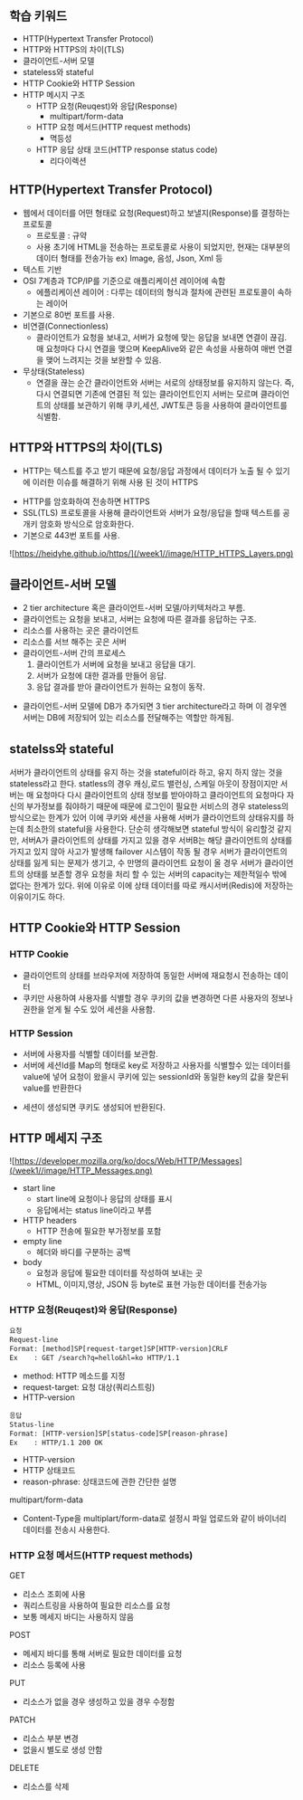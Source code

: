 ## 학습 키워드

- HTTP(Hypertext Transfer Protocol)
- HTTP와 HTTPS의 차이(TLS)
- 클라이언트-서버 모델
- stateless와 stateful
- HTTP Cookie와 HTTP Session
- HTTP 메시지 구조
  - HTTP 요청(Reuqest)와 응답(Response)
    - multipart/form-data
  - HTTP 요청 메서드(HTTP request methods)
    - 멱등성
  - HTTP 응답 상태 코드(HTTP response status code)
    - 리다이렉션

## HTTP(Hypertext Transfer Protocol)

- 웹에서 데이터를 어떤 형태로 요청(Request)하고 보낼지(Response)를 결정하는 프로토콜
  - 프로토콜 : 규약
  - 사용 초기에 HTML을 전송하는 프로토콜로 사용이 되었지만, 현재는 대부분의 데이터 형태를 전송가능 ex) Image, 음성, Json, Xml 등
- 텍스트 기반
- OSI 7계층과 TCP/IP를 기준으로 애플리케이션 레이어에 속함
  - 에플리케이션 레이어 : 다루는 데이터의 형식과 절차에 관련된 프로토콜이 속하는 레이어
- 기본으로 80번 포트를 사용.
- 비연결(Connectionless)
  - 클라이언트가 요청을 보내고, 서버가 요청에 맞는 응답을 보내면 연결이 끊김. 매 요청마다 다시 연결을 맺으며 KeepAlive와 같은 속성을 사용하여 매번 연결을 맺어 느려지는 것을 보완할 수 있음.
- 무상태(Stateless)
  - 연결을 끊는 순간 클라이언트와 서버는 서로의 상태정보를 유지하지 않는다. 즉, 다시 연결되면 기존에 연결된 적 있는 클라이언트인지 서버는 모르며 클라이언트의 상태를 보관하기 위해 쿠키,세션, JWT토큰 등을 사용하여 클라이언트를 식별함.

## HTTP와 HTTPS의 차이(TLS)

- HTTP는 텍스트를 주고 받기 때문에 요청/응답 과정에서 데이터가 노출 될 수 있기에 이러한 이슈를 해결하기 위해 사용 된 것이 HTTPS

* HTTP를 암호화하여 전송하면 HTTPS
* SSL(TLS) 프로토콜을 사용해 클라이언트와 서버가 요청/응답을 할때 텍스트를 공개키 암호화 방식으로 암호화한다.
* 기본으로 443번 포트를 사용.

![https://heidyhe.github.io/https/](/week1//image/HTTP_HTTPS_Layers.png)

## 클라이언트-서버 모델

- 2 tier architecture 혹은 클라이언트-서버 모델/아키텍처라고 부름.
- 클라이언트는 요청을 보내고, 서버는 요청에 따른 결과를 응답하는 구조.
- 리소스를 사용하는 곳은 클라이언트
- 리소스를 서브 해주는 곳은 서버
- 클라이언트-서버 간의 프로세스
  1. 클라이언트가 서버에 요청을 보내고 응답을 대기.
  2. 서버가 요청에 대한 결과를 만들어 응답.
  3. 응답 결과를 받아 클라이언트가 원하는 요청이 동작.

* 클라이언트-서버 모델에 DB가 추가되면 3 tier architecture라고 하며 이 경우엔 서버는 DB에 저장되어 있는 리소스를 전달해주는 역할만 하게됨.

## statelss와 stateful

서버가 클라이언트의 상태를 유지 하는 것을 stateful이라 하고, 유지 하지 않는 것을 stateless라고 한다. statless의 경우 캐싱,로드 밸런싱, 스케일 아웃이 장점이지만 서버는 매 요청마다 다시 클라이언트의 상태 정보를 받아야하고 클라이언트의 요청마다 자신의 부가정보를 줘야하기 때문에 때문에 로그인이 필요한 서비스의 경우 stateless의 방식으로는 한계가 있어 이에 쿠키와 세션을 사용해 서버가 클라이언트의 상태유지를 하는데 최소한의 stateful을 사용한다. 단순히 생각해보면 stateful 방식이 유리할것 같지만, 서버A가 클라이언트의 상태를 가지고 있을 경우 서버B는 해당 클라이언트의 상태를 가지고 있지 않아 사고가 발생해 failover 시스템이 작동 될 경우 서버가 클라이언트의 상태를 잃게 되는 문제가 생기고, 수 만명의 클라이언트 요청이 올 경우 서버가 클라이언트의 상태를 보존할 경우 요청을 처리 할 수 있는 서버의 capacity는 제한적일수 밖에 없다는 한계가 있다.
위에 이유로 이에 상태 데이터를 따로 캐시서버(Redis)에 저장하는 이유이기도 하다.

## HTTP Cookie와 HTTP Session

### HTTP Cookie

- 클라이언트의 상태를 브라우저에 저장하여 동일한 서버에 재요청시 전송하는 데이터
- 쿠키만 사용하여 사용자를 식별할 경우 쿠키의 값을 변경하면 다른 사용자의 정보나 권한을 얻게 될 수도 있어 세션을 사용함.

### HTTP Session

- 서버에 사용자를 식별할 데이터를 보관함.
- 서버에 세션Id를 Map의 형태로 key로 저장하고 사용자를 식별할수 있는 데이터를 value에 넣어 요청이 왔을시 쿠키에 있는 sessionId와 동일한 key의 값을 찾은뒤 value를 반환한다

* 세션이 생성되면 쿠키도 생성되어 반환된다.

## HTTP 메세지 구조

![https://developer.mozilla.org/ko/docs/Web/HTTP/Messages](/week1//image/HTTP_Messages.png)

- start line
  - start line에 요청이나 응답의 상태를 표시
  - 응답에서는 status line이라고 부름
- HTTP headers
  - HTTP 전송에 필요한 부가정보를 포함
- empty line
  - 헤더와 바디를 구분하는 공백
- body
  - 요청과 응답에 필요한 데이터를 작성하여 보내는 곳
  * HTML, 이미지,영상, JSON 등 byte로 표현 가능한 데이터를 전송가능

### HTTP 요청(Reuqest)와 응답(Response)

```
요청
Request-line
Format: [method]SP[request-target]SP[HTTP-version]CRLF
Ex    : GET /search?q=hello&hl=ko HTTP/1.1
```

- method: HTTP 메소드를 지정
- request-target: 요청 대상(쿼리스트링)
- HTTP-version

```
응답
Status-line
Format: [HTTP-version]SP[status-code]SP[reason-phrase]
Ex    : HTTP/1.1 200 OK
```

- HTTP-version
- HTTP 상태코드
- reason-phrase: 상태코드에 관한 간단한 설명

multipart/form-data

- Content-Type을 multiplart/form-data로 설정시 파일 업로드와 같이 바이너리 데이터를 전송시 사용한다.

### HTTP 요청 메서드(HTTP request methods)

GET

- 리소스 조회에 사용
- 쿼리스트링을 사용하여 필요한 리소스를 요청
- 보통 메세지 바디는 사용하지 않음

POST

- 메세지 바디를 통해 서버로 필요한 데이터를 요청
- 리소스 등록에 사용

PUT

- 리소스가 없을 경우 생성하고 있을 경우 수정함

PATCH

- 리소스 부분 변경
- 없을시 별도로 생성 안함

DELETE

- 리소스를 삭제
